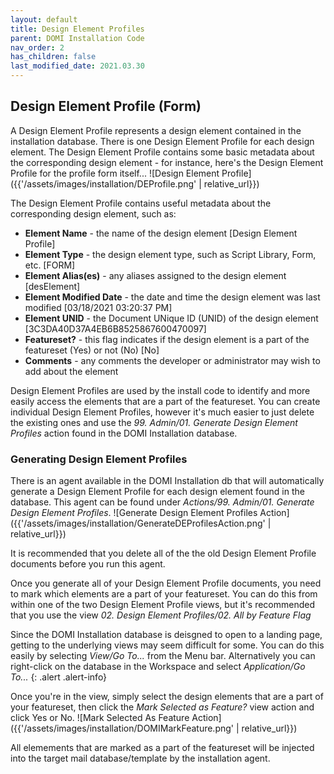 ```yaml
---
layout: default
title: Design Element Profiles
parent: DOMI Installation Code
nav_order: 2
has_children: false
last_modified_date: 2021.03.30
---
```


## Design Element Profile (Form)
A Design Element Profile represents a design element contained in the installation database. There is one Design Element Profile for each design element. The Design Element Profile contains some basic metadata about the corresponding design element - for instance, here's the Design Element Profile for the profile form itself...
![Design Element Profile]({{'/assets/images/installation/DEProfile.png' | relative_url}})

The Design Element Profile contains useful metadata about the corresponding design element, such as:
* __Element Name__ - the name of the design element [Design Element Profile]
* __Element Type__ - the design element type, such as Script Library, Form, etc. [FORM]
* __Element Alias(es)__ - any aliases assigned to the design element [desElement]
* __Element Modified Date__ - the date and time the design element was last modified [03/18/2021 03:20:37 PM]
* __Element UNID__ - the Document UNique ID (UNID) of the design element [3C3DA40D37A4EB6B8525867600470097]
* __Featureset?__ - this flag indicates if the design element is a part of the featureset (Yes) or not (No) [No]
* __Comments__ - any comments the developer or administrator may wish to add about the element
  
Design Element Profiles are used by the install code to identify and more easily access the elements that are a part of the featureset. You can create individual Design Element Profiles, however it's much easier to just delete the existing ones and use the _99. Admin/01. Generate Design Element Profiles_ action found in the DOMI Installation database.

### Generating Design Element Profiles
There is an agent available in the DOMI Installation db that will automatically generate a Design Element Profile for each design element found in the database. This agent can be found under _Actions/99. Admin/01. Generate Design Element Profiles_.
![Generate Design Element Profiles Action]({{'/assets/images/installation/GenerateDEProfilesAction.png' | relative_url}})

It is recommended that you delete all of the the old Design Element Profile documents before you run this agent.

Once you generate all of your Design Element Profile documents, you need to mark which elements are a part of your featureset. You can do this from within one of the two Design Element Profile views, but it's recommended that you use the view _02. Design Element Profiles/02. All by Feature Flag_

Since the DOMI Installation database is deisgned to open to a landing page, getting to the underlying views may seem difficult for some. You can do this easily by selecting _View/Go To..._ from the Menu bar. Alternatively you can right-click on the database in the Workspace and select _Application/Go To..._ 
{: .alert .alert-info}

Once you're in the view, simply select the design elements that are a part of your featureset, then click the _Mark Selected as Feature?_ view action and click Yes or No.
![Mark Selected As Feature Action]({{'/assets/images/installation/DOMIMarkFeature.png' | relative_url}})

All elemements that are marked as a part of the featureset will be injected into the target mail database/template by the installation agent.
